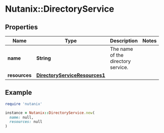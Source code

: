 # Nutanix::DirectoryService

## Properties

| Name | Type | Description | Notes |
| ---- | ---- | ----------- | ----- |
| **name** | **String** | The name of the directory service. |  |
| **resources** | [**DirectoryServiceResources1**](DirectoryServiceResources1.md) |  |  |

## Example

```ruby
require 'nutanix'

instance = Nutanix::DirectoryService.new(
  name: null,
  resources: null
)
```

